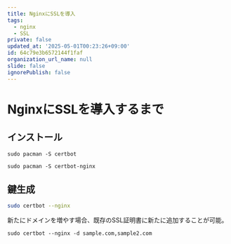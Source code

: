 ```yaml
---
title: NginxにSSLを導入
tags:
  - nginx
  - SSL
private: false
updated_at: '2025-05-01T00:23:26+09:00'
id: 64c79e3b6572144f1faf
organization_url_name: null
slide: false
ignorePublish: false
---
```


<!--
Copyright (c) 2025 verazza
This file is distributed under the terms of the Creative Commons Attribution-NonCommercial-ShareAlike 4.0 International License.
See the LICENSE file in the source directory for details.
(https://creativecommons.org/licenses/by-nc-sa/4.0/)
-->

# NginxにSSLを導入するまで

## インストール
```
sudo pacman -S certbot

sudo pacman -S certbot-nginx
```

## 鍵生成
```bash
sudo certbot --nginx
```
新たにドメインを増やす場合、既存のSSL証明書に新たに追加することが可能。
```
sudo certbot --nginx -d sample.com,sample2.com
```
